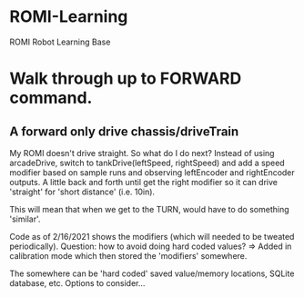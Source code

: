 # ROMI-Learning
ROMI Robot Learning Base

# Walk through up to FORWARD command.  
## A forward only drive chassis/driveTrain

My ROMI doesn't drive straight.  So what do I do next?
Instead of using arcadeDrive, switch to tankDrive(leftSpeed, rightSpeed) and add a speed modifier based on sample runs and observing leftEncoder and rightEncoder outputs.  A little back and forth until get the right modifier so it can drive 'straight' for 'short distance' (i.e. 10in).

This will mean that when we get to the TURN, would have to do something 'similar'.

Code as of 2/16/2021 shows the modifiers (which will needed to be tweated periodically).  Question: how to avoid doing hard coded values?  => Added in calibration mode which then stored the 'modifiers' somewhere. 

The somewhere can be 'hard coded' saved value/memory locations, SQLite database, etc.  Options to consider...

